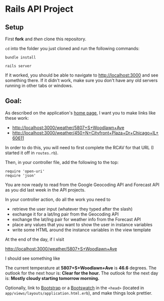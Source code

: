 # Rails API Project

## Setup

First **fork** and *then* clone this repository.

`cd` into the folder you just cloned and run the following commands:

    bundle install

    rails server

If it worked, you should be able to navigate to [http://localhost:3000](http://localhost:3000) and see something there. If it didn't work, make sure you don't have any old servers running in other tabs or windows.

## Goal:

As described on the application's [home page](http://localhost:3000), I want you to make links like these work:

 - [http://localhost:3000/weather/5807+S+Woodlawn+Ave](http://localhost:3000/weather/5807+S+Woodlawn+Ave)
 - [http://localhost:3000/weather/450+N+Cityfront+Plaza+Dr+Chicago+IL+60611](http://localhost:3000/weather/450+N+Cityfront+Plaza+Dr+Chicago+IL+60611)

In order to do this, you will need to first complete the RCAV for that URL (I started it off in `routes.rb`).

Then, in your controller file, add the following to the top:

    require 'open-uri'
    require 'json'

You are now ready to read from the Google Geocoding API and Forecast API as you did last week in the API projects.

In your controller action, do all the work you need to

 - retrieve the user input (whatever they typed after the slash)
 - exchange it for a lat/lng pair from the Geocoding API
 - exchange the lat/lng pair for weather info from the Forecast API
 - place any values that you want to show the user in instance variables
 - write some HTML around the instance variables in the view template

At the end of the day, if I visit

[http://localhost:3000/weather/5807+S+Woodlawn+Ave](http://localhost:3000/weather/5807+S+Woodlawn+Ave)

I should see something like

The current temperature at **5807+S+Woodlawn+Ave** is **46.6** degrees.
The outlook for the next hour is: **Clear for the hour.**
The outlook for the next day is: **Mostly cloudy starting tomorrow morning.**

Optionally, link to [Bootstrap](http://www.bootstrapcdn.com/) or a [Bootswatch](http://www.bootstrapcdn.com/#bootswatch_tab) in the `<head>` (located in `app/views/layouts/application.html.erb`), and make things look prettier.
